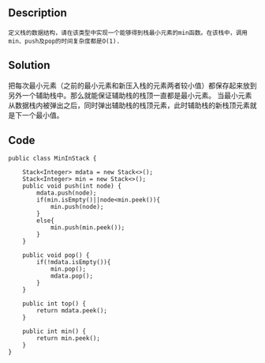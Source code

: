 ## Description
```
定义栈的数据结构，请在该类型中实现一个能够得到栈最小元素的min函数。在该栈中，调用min、push及pop的时间复杂度都是O(1).
```
## Solution
把每次最小元素（之前的最小元素和新压入栈的元素两者较小值）都保存起来放到另外一个辅助栈中。那么就能保证辅助栈的栈顶一直都是最小元素。
当最小元素从数据栈内被弹出之后，同时弹出辅助栈的栈顶元素，此时辅助栈的新栈顶元素就是下一个最小值。
## Code
```
public class MinInStack {
 
    Stack<Integer> mdata = new Stack<>();
    Stack<Integer> min = new Stack<>();
    public void push(int node) {
        mdata.push(node);
        if(min.isEmpty()||node<min.peek()){
            min.push(node);
        }
        else{
            min.push(min.peek());
        }
    }
     
    public void pop() {
        if(!mdata.isEmpty()){
            min.pop();
            mdata.pop();
        }
    }
     
    public int top() {
        return mdata.peek();
    }
     
    public int min() {
        return min.peek();
    }
}
```
